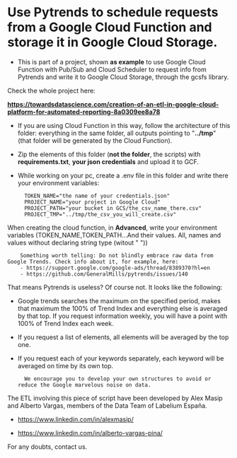 # Use Pytrends to schedule requests from a Google Cloud Function and storage it in Google Cloud Storage.

- This is part of a project, shown **as example** to use Google Cloud Function with Pub/Sub and Cloud Scheduler to request info from Pytrends and write it to Google Cloud Storage, through the gcsfs library.

Check the whole project here: 

**https://towardsdatascience.com/creation-of-an-etl-in-google-cloud-platform-for-automated-reporting-8a0309ee8a78**

- If you are using Cloud Function in this way, follow the architecture of this folder: everything in the same folder, all outputs pointing to "**../tmp**" (that folder will be generated by the Cloud Function).

- Zip the elements of this folder (**not the folder**, the scripts) with **requirements.txt**, **your json credentials** and upload it to GCF.

- While working on your pc, create a .env file in this folder and write there your environment variables:

        TOKEN_NAME="the name of your credentials.json"
        PROJECT_NAME="your project in Google Cloud"
        PROJECT_PATH="your bucket in GCS/the_csv_name_there.csv"
        PROJECT_TMP="../tmp/the_csv_you_will_create.csv"

When creating the cloud function, in **Advanced**, write your environment variables (TOKEN_NAME,TOKEN_PATH...And their values. All, names and values without declaring string type (witout " "))


        Something worth telling: Do not blindly embrace raw data from Google Trends. Check info about it, for example, here:
        - https://support.google.com/google-ads/thread/8389370?hl=en
        - https://github.com/GeneralMills/pytrends/issues/140


That means Pytrends is useless? Of course not. It looks like the following: 

- Google trends searches the maximum on the specified period, makes that maximum the 100% of Trend Index and everything else is averaged by that top. If you request information weekly, you will have a point with 100% of Trend Index each week.

- If you request a list of elements, all elements will be averaged by the top one.

- If you request each of your keywords separately, each keyword will be averaged on time by its own top.

        We encourage you to develop your own structures to avoid or reduce the Google marvelous noise on data.


The ETL involving this piece of script have been developed by Alex Masip and Alberto Vargas, members of the Data Team of Labelium España.

- https://www.linkedin.com/in/alexmasip/

- https://www.linkedin.com/in/alberto-vargas-pina/

For any doubts, contact us.
